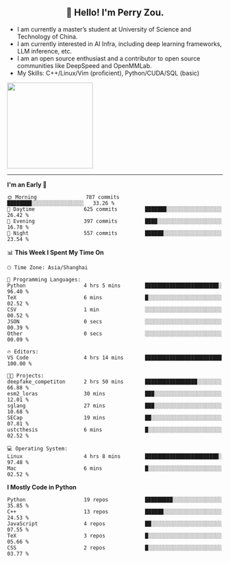 <h2 align="center">👋 Hello! I'm Perry Zou.</h2>

- I am currently a master’s student at University of Science and Technology of China.
- I am currently interested in AI Infra, including deep learning frameworks, LLM inference, etc.
- I am an open source enthusiast and a contributor to open source communities like DeepSpeed and OpenMMLab.
- My Skills: C++/Linux/Vim (proficient), Python/CUDA/SQL (basic)

<img height=200 align="center" src="https://github-readme-stats.vercel.app/api?username=zonepg" />

-------

<!--START_SECTION:waka-->
**I'm an Early 🐤** 

```text
🌞 Morning                787 commits         ████████░░░░░░░░░░░░░░░░░   33.26 % 
🌆 Daytime                625 commits         ███████░░░░░░░░░░░░░░░░░░   26.42 % 
🌃 Evening                397 commits         ████░░░░░░░░░░░░░░░░░░░░░   16.78 % 
🌙 Night                  557 commits         ██████░░░░░░░░░░░░░░░░░░░   23.54 % 
```


📊 **This Week I Spent My Time On** 

```text
🕑︎ Time Zone: Asia/Shanghai

💬 Programming Languages: 
Python                   4 hrs 5 mins        ████████████████████████░   96.40 % 
TeX                      6 mins              █░░░░░░░░░░░░░░░░░░░░░░░░   02.52 % 
CSV                      1 min               ░░░░░░░░░░░░░░░░░░░░░░░░░   00.52 % 
JSON                     0 secs              ░░░░░░░░░░░░░░░░░░░░░░░░░   00.39 % 
Other                    0 secs              ░░░░░░░░░░░░░░░░░░░░░░░░░   00.09 % 

🔥 Editors: 
VS Code                  4 hrs 14 mins       █████████████████████████   100.00 % 

🐱‍💻 Projects: 
deepfake_competiton      2 hrs 50 mins       █████████████████░░░░░░░░   66.88 % 
esm2_loras               30 mins             ███░░░░░░░░░░░░░░░░░░░░░░   12.01 % 
sglang                   27 mins             ███░░░░░░░░░░░░░░░░░░░░░░   10.68 % 
SECap                    19 mins             ██░░░░░░░░░░░░░░░░░░░░░░░   07.81 % 
ustcthesis               6 mins              █░░░░░░░░░░░░░░░░░░░░░░░░   02.52 % 

💻 Operating System: 
Linux                    4 hrs 8 mins        ████████████████████████░   97.48 % 
Mac                      6 mins              █░░░░░░░░░░░░░░░░░░░░░░░░   02.52 % 
```

**I Mostly Code in Python** 

```text
Python                   19 repos            █████████░░░░░░░░░░░░░░░░   35.85 % 
C++                      13 repos            ██████░░░░░░░░░░░░░░░░░░░   24.53 % 
JavaScript               4 repos             ██░░░░░░░░░░░░░░░░░░░░░░░   07.55 % 
TeX                      3 repos             █░░░░░░░░░░░░░░░░░░░░░░░░   05.66 % 
CSS                      2 repos             █░░░░░░░░░░░░░░░░░░░░░░░░   03.77 % 
```




<!--END_SECTION:waka-->
